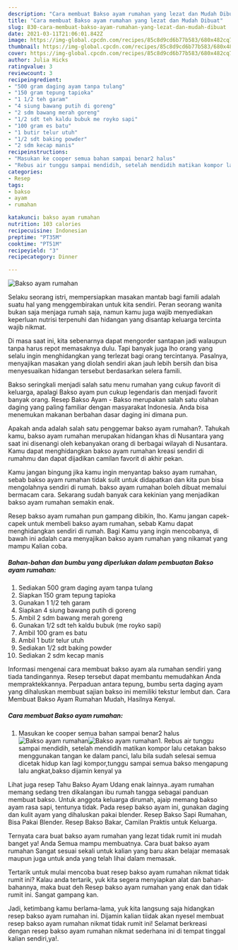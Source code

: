 ```yaml
---
description: "Cara membuat Bakso ayam rumahan yang lezat dan Mudah Dibuat"
title: "Cara membuat Bakso ayam rumahan yang lezat dan Mudah Dibuat"
slug: 830-cara-membuat-bakso-ayam-rumahan-yang-lezat-dan-mudah-dibuat
date: 2021-03-11T21:06:01.842Z
image: https://img-global.cpcdn.com/recipes/85c8d9cd6b77b583/680x482cq70/bakso-ayam-rumahan-foto-resep-utama.jpg
thumbnail: https://img-global.cpcdn.com/recipes/85c8d9cd6b77b583/680x482cq70/bakso-ayam-rumahan-foto-resep-utama.jpg
cover: https://img-global.cpcdn.com/recipes/85c8d9cd6b77b583/680x482cq70/bakso-ayam-rumahan-foto-resep-utama.jpg
author: Julia Hicks
ratingvalue: 3
reviewcount: 3
recipeingredient:
- "500 gram daging ayam tanpa tulang"
- "150 gram tepung tapioka"
- "1 1/2 teh garam"
- "4 siung bawang putih di goreng"
- "2 sdm bawang merah goreng"
- "1/2 sdt teh kaldu bubuk me royko sapi"
- "100 gram es batu"
- "1 butir telur utuh"
- "1/2 sdt baking powder"
- "2 sdm kecap manis"
recipeinstructions:
- "Masukan ke cooper semua bahan sampai benar2 halus"
- "Rebus air tunggu sampai mendidih, setelah mendidih matikan kompor lalu cetakan bakso menggunakan tangan ke dalam panci, lalu bila sudah selesai semua dicetak hidup kan lagi kompor,tunggu sampai semua bakso mengapung lalu angkat,bakso dijamin kenyal ya"
categories:
- Resep
tags:
- bakso
- ayam
- rumahan

katakunci: bakso ayam rumahan 
nutrition: 103 calories
recipecuisine: Indonesian
preptime: "PT35M"
cooktime: "PT51M"
recipeyield: "3"
recipecategory: Dinner

---
```



![Bakso ayam rumahan](https://img-global.cpcdn.com/recipes/85c8d9cd6b77b583/680x482cq70/bakso-ayam-rumahan-foto-resep-utama.jpg)

Selaku seorang istri, mempersiapkan masakan mantab bagi famili adalah suatu hal yang menggembirakan untuk kita sendiri. Peran seorang  wanita bukan saja menjaga rumah saja, namun kamu juga wajib menyediakan keperluan nutrisi terpenuhi dan hidangan yang disantap keluarga tercinta wajib nikmat.

Di masa  saat ini, kita sebenarnya dapat mengorder santapan jadi walaupun tanpa harus repot memasaknya dulu. Tapi banyak juga lho orang yang selalu ingin menghidangkan yang terlezat bagi orang tercintanya. Pasalnya, menyajikan masakan yang diolah sendiri akan jauh lebih bersih dan bisa menyesuaikan hidangan tersebut berdasarkan selera famili. 

Bakso seringkali menjadi salah satu menu rumahan yang cukup favorit di keluarga, apalagi Bakso ayam pun cukup legendaris dan menjadi favorit banyak orang. Resep Bakso Ayam - Bakso merupakan salah satu olahan daging yang paling familiar dengan masyarakat Indonesia. Anda bisa menemukan makanan berbahan dasar daging ini dimana pun.

Apakah anda adalah salah satu penggemar bakso ayam rumahan?. Tahukah kamu, bakso ayam rumahan merupakan hidangan khas di Nusantara yang saat ini disenangi oleh kebanyakan orang di berbagai wilayah di Nusantara. Kamu dapat menghidangkan bakso ayam rumahan kreasi sendiri di rumahmu dan dapat dijadikan camilan favorit di akhir pekan.

Kamu jangan bingung jika kamu ingin menyantap bakso ayam rumahan, sebab bakso ayam rumahan tidak sulit untuk didapatkan dan kita pun bisa mengolahnya sendiri di rumah. bakso ayam rumahan boleh dibuat memalui bermacam cara. Sekarang sudah banyak cara kekinian yang menjadikan bakso ayam rumahan semakin enak.

Resep bakso ayam rumahan pun gampang dibikin, lho. Kamu jangan capek-capek untuk membeli bakso ayam rumahan, sebab Kamu dapat menghidangkan sendiri di rumah. Bagi Kamu yang ingin mencobanya, di bawah ini adalah cara menyajikan bakso ayam rumahan yang nikamat yang mampu Kalian coba.

<!--inarticleads1-->

##### Bahan-bahan dan bumbu yang diperlukan dalam pembuatan Bakso ayam rumahan:

1. Sediakan 500 gram daging ayam tanpa tulang
1. Siapkan 150 gram tepung tapioka
1. Gunakan 1 1/2 teh garam
1. Siapkan 4 siung bawang putih di goreng
1. Ambil 2 sdm bawang merah goreng
1. Gunakan 1/2 sdt teh kaldu bubuk (me royko sapi)
1. Ambil 100 gram es batu
1. Ambil 1 butir telur utuh
1. Sediakan 1/2 sdt baking powder
1. Sediakan 2 sdm kecap manis


Informasi mengenai cara membuat bakso ayam ala rumahan sendiri yang tiada tandingannya. Resep tersebut dapat membantu memudahkan Anda mempraktekkannya. Perpaduan antara tepung, bumbu serta daging ayam yang dihaluskan membuat sajian bakso ini memiliki tekstur lembut dan. Cara Membuat Bakso Ayam Rumahan Mudah, Hasilnya Kenyal. 

<!--inarticleads2-->

##### Cara membuat Bakso ayam rumahan:

1. Masukan ke cooper semua bahan sampai benar2 halus
<img src="https://img-global.cpcdn.com/steps/11e6f84597ae9c55/160x128cq70/bakso-ayam-rumahan-langkah-memasak-1-foto.jpg" alt="Bakso ayam rumahan"><img src="https://img-global.cpcdn.com/steps/3f5d830af894f476/160x128cq70/bakso-ayam-rumahan-langkah-memasak-1-foto.jpg" alt="Bakso ayam rumahan">1. Rebus air tunggu sampai mendidih, setelah mendidih matikan kompor lalu cetakan bakso menggunakan tangan ke dalam panci, lalu bila sudah selesai semua dicetak hidup kan lagi kompor,tunggu sampai semua bakso mengapung lalu angkat,bakso dijamin kenyal ya


Lihat juga resep Tahu Bakso Ayam Udang enak lainnya..ayam rumahan memang sedang tren dikalangan ibu rumah tangga sebagai panduan membuat bakso. Untuk anggota keluarga dirumah, ajaip memang bakso ayam rasa sapi, tentunya tidak. Pada resep bakso ayam ini, gunakan daging dan kulit ayam yang dihaluskan pakai blender. Resep Bakso Sapi Rumahan, Bisa Pakai Blender. Resep Bakso Bakar, Camilan Praktis untuk Keluarga. 

Ternyata cara buat bakso ayam rumahan yang lezat tidak rumit ini mudah banget ya! Anda Semua mampu membuatnya. Cara buat bakso ayam rumahan Sangat sesuai sekali untuk kalian yang baru akan belajar memasak maupun juga untuk anda yang telah lihai dalam memasak.

Tertarik untuk mulai mencoba buat resep bakso ayam rumahan nikmat tidak rumit ini? Kalau anda tertarik, yuk kita segera menyiapkan alat dan bahan-bahannya, maka buat deh Resep bakso ayam rumahan yang enak dan tidak rumit ini. Sangat gampang kan. 

Jadi, ketimbang kamu berlama-lama, yuk kita langsung saja hidangkan resep bakso ayam rumahan ini. Dijamin kalian tiidak akan nyesel membuat resep bakso ayam rumahan nikmat tidak rumit ini! Selamat berkreasi dengan resep bakso ayam rumahan nikmat sederhana ini di tempat tinggal kalian sendiri,ya!.

